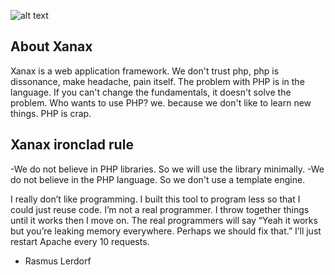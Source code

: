 ![alt text](https://2lzddc1lqqxa2nsu0c3o7zrd-wpengine.netdna-ssl.com/wp-content/uploads/2019/02/xanax-addiction.jpg)


## About Xanax

Xanax is a web application framework. We don't trust php, php is dissonance, make headache, pain itself.
The problem with PHP is in the language. If you can't change the fundamentals, it doesn't solve the problem.
Who wants to use PHP? we. because we don't like to learn new things. PHP is crap.

## Xanax ironclad rule

-We do not believe in PHP libraries. So we will use the library minimally.
-We do not believe in the PHP language. So we don't use a template engine.

I really don’t like programming. I built this tool to program less so that I could just reuse code.
I’m not a real programmer. I throw together things until it works then I move on. The real programmers will say “Yeah it works but you’re leaking memory everywhere. Perhaps we should fix that.” I’ll just restart Apache every 10 requests.
- Rasmus Lerdorf

